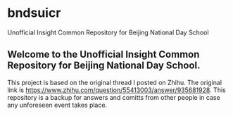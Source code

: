 # bndsuicr
Unofficial Insight Common Repository for Beijing National Day School
## Welcome to the **Unofficial** Insight Common Repository for Beijing National Day School.

This project is based on the original thread I posted on Zhihu. The original link is https://www.zhihu.com/question/55413003/answer/935681928.
This repository is a backup for answers and comitts from other people in case any unforeseen event takes place.
